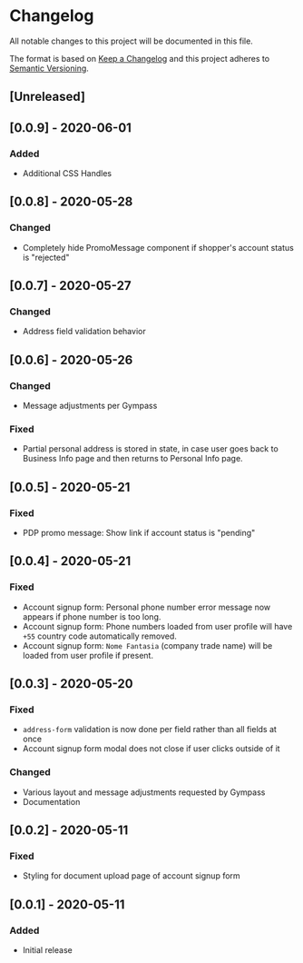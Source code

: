 # Changelog

All notable changes to this project will be documented in this file.

The format is based on [Keep a Changelog](http://keepachangelog.com/en/1.0.0/)
and this project adheres to [Semantic Versioning](http://semver.org/spec/v2.0.0.html).

## [Unreleased]

## [0.0.9] - 2020-06-01

### Added

- Additional CSS Handles

## [0.0.8] - 2020-05-28

### Changed

- Completely hide PromoMessage component if shopper's account status is "rejected"

## [0.0.7] - 2020-05-27

### Changed

- Address field validation behavior

## [0.0.6] - 2020-05-26

### Changed

- Message adjustments per Gympass

### Fixed

- Partial personal address is stored in state, in case user goes back to Business Info page and then returns to Personal Info page.

## [0.0.5] - 2020-05-21

### Fixed

- PDP promo message: Show link if account status is "pending"

## [0.0.4] - 2020-05-21

### Fixed

- Account signup form: Personal phone number error message now appears if phone number is too long.
- Account signup form: Phone numbers loaded from user profile will have `+55` country code automatically removed.
- Account signup form: `Nome Fantasia` (company trade name) will be loaded from user profile if present.

## [0.0.3] - 2020-05-20

### Fixed

- `address-form` validation is now done per field rather than all fields at once
- Account signup form modal does not close if user clicks outside of it

### Changed

- Various layout and message adjustments requested by Gympass
- Documentation

## [0.0.2] - 2020-05-11

### Fixed

- Styling for document upload page of account signup form

## [0.0.1] - 2020-05-11

### Added

- Initial release
